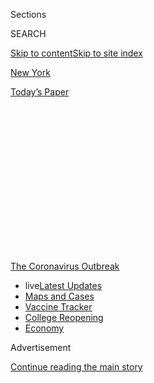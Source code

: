 <div id="app">

<div>

<div>

<div>

<div class="NYTAppHideMasthead css-1q2w90k e1suatyy0">

<div class="section css-ui9rw0 e1suatyy2">

<div class="css-eph4ug er09x8g0">

<div class="css-6n7j50">

</div>

<span class="css-1dv1kvn">Sections</span>

<div class="css-10488qs">

<span class="css-1dv1kvn">SEARCH</span>

</div>

[Skip to content](#site-content)[Skip to site index](#site-index)

</div>

<div id="masthead-section-label" class="css-1wr3we4 eaxe0e00">

[New
York](https://www.nytimes.com/section/nyregion)

</div>

<div class="css-10698na e1huz5gh0">

</div>

</div>

<div id="masthead-bar-one" class="section hasLinks css-15hmgas e1csuq9d3">

<div class="css-uqyvli e1csuq9d0">

</div>

<div class="css-1uqjmks e1csuq9d1">

</div>

<div class="css-9e9ivx">

[](https://myaccount.nytimes.com/auth/login?response_type=cookie&client_id=vi)

</div>

<div class="css-1bvtpon e1csuq9d2">

[Today’s
Paper](https://www.nytimes.com/section/todayspaper)

</div>

</div>

</div>

</div>

<div data-aria-hidden="false">

<div id="site-content" data-role="main">

<div>

<div class="css-1aor85t" style="opacity:0.000000001;z-index:-1;visibility:hidden">

<div class="css-1hqnpie">

<div class="css-epjblv">

<span class="css-17xtcya">[New
York](/section/nyregion)</span><span class="css-x15j1o">|</span><span class="css-fwqvlz">They
Filed for Unemployment Last Month. They Haven’t Seen a
Dime.</span>

</div>

<div class="css-k008qs">

<div class="css-1iwv8en">

<span class="css-18z7m18"></span>

<div>

</div>

</div>

<span class="css-1n6z4y">https://nyti.ms/2Vk5zNQ</span>

<div class="css-1705lsu">

<div class="css-4xjgmj">

<div class="css-4skfbu" data-role="toolbar" data-aria-label="Social Media Share buttons, Save button, and Comments Panel with current comment count" data-testid="share-tools">

  - 
  - 
  - 
  - 
    
    <div class="css-6n7j50">
    
    </div>

  - 

</div>

</div>

</div>

</div>

</div>

</div>

<div id="NYT_TOP_BANNER_REGION" class="css-13pd83m">

<div>

<div id="styln-prism-menu-1592847958612" class="section interactive-content interactive-size-medium css-1edisqu">

<div class="css-17ih8de interactive-body">

<div id="scroll-container" class="css-1gj85ro">

[<span class="styln-title-wrap"><span class="css-1pje3qr">The
Coronavirus</span><span class="css-1pje3qr">
Outbreak</span></span>](https://www.nytimes.com/news-event/coronavirus?action=click&pgtype=Article&state=default&region=TOP_BANNER&context=storylines_menu)

  - <span class="css-kqxiym" data-emphasize="true">live</span>[Latest
    Updates](https://www.nytimes.com/2020/08/04/world/coronavirus-cases.html?action=click&pgtype=Article&state=default&region=TOP_BANNER&context=storylines_menu)
  - [Maps and
    Cases](https://www.nytimes.com/interactive/2020/us/coronavirus-us-cases.html?action=click&pgtype=Article&state=default&region=TOP_BANNER&context=storylines_menu)
  - [Vaccine
    Tracker](https://www.nytimes.com/interactive/2020/science/coronavirus-vaccine-tracker.html?action=click&pgtype=Article&state=default&region=TOP_BANNER&context=storylines_menu)
  - [College
    Reopening](https://www.nytimes.com/2020/08/02/us/covid-college-reopening.html?action=click&pgtype=Article&state=default&region=TOP_BANNER&context=storylines_menu)
  - [Economy](https://www.nytimes.com/live/2020/08/04/business/stock-market-today-coronavirus?action=click&pgtype=Article&state=default&region=TOP_BANNER&context=storylines_menu)

</div>

</div>

</div>

</div>

</div>

<div id="top-wrapper" class="css-1sy8kpn">

<div id="top-slug" class="css-l9onyx">

Advertisement

</div>

[Continue reading the main
story](#after-top)

<div class="ad top-wrapper" style="text-align:center;height:100%;display:block;min-height:250px">

<div id="top" class="place-ad" data-position="top" data-size-key="top">

</div>

</div>

<div id="after-top">

</div>

</div>

<div>

<div id="sponsor-wrapper" class="css-1hyfx7x">

<div id="sponsor-slug" class="css-19vbshk">

Supported by

</div>

[Continue reading the main
story](#after-sponsor)

<div id="sponsor" class="ad sponsor-wrapper" style="text-align:center;height:100%;display:block">

</div>

<div id="after-sponsor">

</div>

</div>

<div class="css-186x18t">

</div>

<div class="css-1vkm6nb ehdk2mb0">

# They Filed for Unemployment Last Month. They Haven’t Seen a Dime.

</div>

Crashing websites, disconnected calls and problems with state-issued
debit cards are common for the 1.2 million New Yorkers seeking relief.

<div class="css-79elbk" data-testid="photoviewer-wrapper">

<div class="css-z3e15g" data-testid="photoviewer-wrapper-hidden">

</div>

<div class="css-1a48zt4 ehw59r15" data-testid="photoviewer-children">

![<span class="css-16f3y1r e13ogyst0" data-aria-hidden="true">“I’m
trying to spend $50 a week or less,” said Amy Berryman, who was laid off
from a wine bar in Manhattan and has not received the unemployment pay
the state said it sent weeks
ago.</span><span class="css-cnj6d5 e1z0qqy90" itemprop="copyrightHolder"><span class="css-1ly73wi e1tej78p0">Credit...</span><span><span>James
Estrin/The New York
Times</span></span></span>](https://static01.nyt.com/images/2020/04/17/nyregion/17NYVIRUS-UNEMPLOYED1/merlin_171623994_88007ca7-4427-45ee-b170-6e1cfe3d715b-articleLarge.jpg?quality=75&auto=webp&disable=upscale)

</div>

</div>

<div class="css-18e8msd">

<div class="css-vp77d3 epjyd6m0">

<div class="css-hus3qt ey68jwv0" data-aria-hidden="true">

[![Matthew
Haag](https://static01.nyt.com/images/2018/06/14/multimedia/author-matthew-haag/author-matthew-haag-thumbLarge.jpg
"Matthew Haag")](https://www.nytimes.com/by/matthew-haag)

</div>

<div class="css-1baulvz">

By [<span class="css-1baulvz last-byline" itemprop="name">Matthew
Haag</span>](https://www.nytimes.com/by/matthew-haag)

</div>

</div>

  - 
    
    <div class="css-ld3wwf e16638kd2">
    
    April 17,
    2020
    
    </div>

  - 
    
    <div class="css-4xjgmj">
    
    <div class="css-d8bdto" data-role="toolbar" data-aria-label="Social Media Share buttons, Save button, and Comments Panel with current comment count" data-testid="share-tools">
    
      - 
      - 
      - 
      - 
        
        <div class="css-6n7j50">
        
        </div>
    
      - 
    
    </div>
    
    </div>

</div>

</div>

<div class="section meteredContent css-1r7ky0e" name="articleBody" itemprop="articleBody">

<div class="css-1fanzo5 StoryBodyCompanionColumn">

<div class="css-53u6y8">

Gov. Andrew M. Cuomo has repeatedly promised to fix New York’s archaic
unemployment-insurance system, which has been overwhelmed by an
[unprecedented wave of
claims](https://www.nytimes.com/2020/05/14/business/economy/coronavirus-unemployment-claims.html).

The state has teamed up with Google to overhaul the online application,
added thousands of workers at call centers while expanded call-volume
capacity, and vowed to address outstanding unemployment claims within 72
hours.

Carly Keohane has yet to benefit from any of the improvements.

Ms. Keohane, who lost her waitressing job in Rochester, N.Y., has been
waiting a month to receive $2,124 in unemployment payments as a direct
deposit into her bank account.

But the state instead told her that the money had been deposited on a
state-issued debit card, which she never received. She cannot reach
anyone on the phone to find out where it is.

</div>

</div>

<div class="css-1fanzo5 StoryBodyCompanionColumn">

<div class="css-53u6y8">

“I call the Department of Labor every single day, and I know the options
by heart now,” said Ms. Keohane, 31, whose checking account was down to
$10.35. “It would be OK if I just knew where the money was.”

As the [coronavirus
pandemic](https://www.nytimes.com/2020/04/15/nyregion/coronavirus-face-masks-andrew-cuomo.html)
and near-nationwide stay-at-home orders exact an astonishing toll on the
U.S. economy, [state unemployment systems have
cratered](https://www.nytimes.com/2020/04/04/nyregion/coronavirus-ny-unemployment-benefits.html)
under a never-before-seen [deluge of jobless
claims](https://www.nytimes.com/2020/04/02/business/economy/coronavirus-unemployment-claims.html).
In the past four weeks, [about 22 million workers filed jobless
claims](https://www.nytimes.com/2020/04/16/business/economy/unemployment-numbers-coronavirus.html),
including about 1.2 million New Yorkers.

Unemployment systems, some of which rely on an antiquated computer
programming language that has largely gone the way of dinosaurs, were
not built for such a rush of claimants.

They also were not built for a new class of workers — independent
contractors and the self-employed — who are eligible for assistance
during the outbreak.

The results have been disastrous and maddening. Many people have had
their online applications crash before they could hit submit, requiring
them to start over from scratch. They have endured hourslong wait times
over several days only to be randomly disconnected, or connected with
representatives who say they cannot address their problems.

</div>

</div>

<div class="css-1fanzo5 StoryBodyCompanionColumn">

<div class="css-53u6y8">

In other states, [including
Kansas](https://www.kansascity.com/news/local/article242013491.html) and
Missouri, applicants say that they are still waiting for unemployment
payments to arrive, and that they have experienced long wait times on
the phone, as well as busy signals, disconnections and error-prone
online
applications.

<div id="NYT_MAIN_CONTENT_1_REGION" class="css-9tf9ac">

<div>

<div id="styln-covid-updates-world" class="section interactive-content interactive-size-medium css-1ftcdic">

<div class="css-17ih8de interactive-body">

<div id="styln-briefing-block" data-asset-id="QXJ0aWNsZTpueXQ6Ly9hcnRpY2xlLzNhNGMwYWI5LWIwY2QtNWQwOS1hZTgwLTdjMGU3ZTA1OWQ2OA==">

<div class="briefing-block-header-section">

# [Latest Updates: Global Coronavirus Outbreak](https://www.nytimes.com/2020/08/04/world/coronavirus-cases.html?action=click&pgtype=Article&state=default&region=MAIN_CONTENT_1&context=storylines_live_updates)

<div class="briefing-block-ts">

Updated 2020-08-04T20:50:09.557Z

</div>

</div>

  - [Novavax sees encouraging results from two studies of its
    experimental
    vaccine.](https://www.nytimes.com/2020/08/04/world/coronavirus-cases.html?action=click&pgtype=Article&state=default&region=MAIN_CONTENT_1&context=storylines_live_updates#link-1228a480)
  - [Public and private schools in Maryland and elsewhere are divided
    over in-person
    instruction.](https://www.nytimes.com/2020/08/04/world/coronavirus-cases.html?action=click&pgtype=Article&state=default&region=MAIN_CONTENT_1&context=storylines_live_updates#link-4825b93)
  - [The United Nations calls on policymakers to ‘plan thoroughly for
    school
    reopenings.’](https://www.nytimes.com/2020/08/04/world/coronavirus-cases.html?action=click&pgtype=Article&state=default&region=MAIN_CONTENT_1&context=storylines_live_updates#link-50f7386d)

<div class="briefing-block-footer">

<div class="briefing-block-footer-meta">

[See more
updates](https://www.nytimes.com/2020/08/04/world/coronavirus-cases.html?action=click&pgtype=Article&state=default&region=MAIN_CONTENT_1&context=storylines_live_updates)

</div>

<div class="briefing-block-briefinglinks">

<span>More live coverage:</span>
[Markets](https://www.nytimes.com/live/2020/08/04/business/stock-market-today-coronavirus?action=click&pgtype=Article&state=default&region=MAIN_CONTENT_1&context=storylines_live_updates)

</div>

</div>

</div>

</div>

</div>

</div>

</div>

Without unemployment assistance, they have relied on friends, family and
savings, if they have any, to survive.

For New York applicants lucky enough to get through and submit a claim,
some have been jolted awake at 2 a.m. by calls from the state Labor
Department seeking to confirm their identities.

Speaking in Albany on Thursday, the secretary to the governor, Melissa
DeRosa, said New York had been staggering under the weight of more than
a million claims for unemployment insurance, about four times the number
of people who lost jobs in the 2008 financial
crisis.<span class="css-8l6xbc evw5hdy0"> </span>

“We are going to continue doing everything we can to bring the system up
to deal with this scale,” she said.

A Labor Department spokesman said on Friday that after the agency made
changes to its unemployment system, including updating its application,
its call center had made more than 470,000 follow-up calls to New
Yorkers who had not submitted completed claims.

</div>

</div>

<div class="css-79elbk" data-testid="photoviewer-wrapper">

<div class="css-z3e15g" data-testid="photoviewer-wrapper-hidden">

</div>

<div class="css-1a48zt4 ehw59r15" data-testid="photoviewer-children">

![<span class="css-16f3y1r e13ogyst0" data-aria-hidden="true">Melvin
Taylor II, who has yet to receive a debit card with his unemployment
benefits, said he was searching through coats and pants for loose
change.</span><span class="css-cnj6d5 e1z0qqy90" itemprop="copyrightHolder"><span class="css-1ly73wi e1tej78p0">Credit...</span><span>James
Estrin/The New York
Times</span></span>](https://static01.nyt.com/images/2020/04/17/nyregion/17NYVIRUS-UNEMPLOYED2/merlin_171623991_6544e554-b07b-493a-9c41-f4951ae738bf-articleLarge.jpg?quality=75&auto=webp&disable=upscale)

</div>

</div>

<div class="css-1fanzo5 StoryBodyCompanionColumn">

<div class="css-53u6y8">

Ms. Keohane was saving for a down payment on house. Instead, she has
withdrawn all of her money to pay for groceries and diapers and wipes
for her 2-year-old son.

</div>

</div>

<div class="css-1fanzo5 StoryBodyCompanionColumn">

<div class="css-53u6y8">

She has debated whether to get groceries from a food pantry but she
cannot bring herself to do it.

“It’s not right for me to have to go there,” she said. “There are people
who are more needy than me.”

Amy Berryman, a playwright who was let go from a wine bar in Manhattan
last month, has not received the debit card the state said it sent her
weeks ago. Every week when she has to certify her unemployment claim,
she asks that her payment be deposited into her bank account. It never
has been.

“I’m trying to spend $50 a week or less,” said Ms. Berryman, 31, as she
stood in line at a grocery store to buy fresh produce, which she has
been using to make lots of soup.

The $2.2 trillion federal stimulus that Congress passed last month set
aside especially generous benefits for those who recently lost jobs:
$600 a week on top of what states offer for unemployment. (The maximum
weekly unemployment in New York is $504.)

But the stimulus has exacerbated the problem for states, which are now
responsible for administering an enormous expansion of unemployment
benefits for previously ineligible workers. For the first time,
independent contractors and self-employed workers qualify
for<span class="css-8l6xbc evw5hdy0"> </span>relief.

But in New York and other states, those workers are facing an extra set
of head-scratching bureaucratic obstacles.

</div>

</div>

<div class="css-1fanzo5 StoryBodyCompanionColumn">

<div class="css-53u6y8">

Self-employed New Yorkers, for instance, must first apply for
traditional unemployment benefits even though they are not eligible.
Once the state denies their claim, they can then pursue the new
pandemic-related benefits available to them.

Jennifer Walsh, a self-employed hair stylist in upstate New York who
stopped working on March 14, submitted her application more than two
weeks ago. She is still waiting to be denied.

“Why is this even a step?” said Ms. Walsh, who added that many of her
friends in the hair business were in the same situation. “I understand
this is a new process for everyone, but in the meantime we are broke and
we have no answers.”

While she waits, Ms. Walsh has been using credit cards and her savings
to buy food and pay bills. “That will only go so far,” she
said.

<div id="NYT_MAIN_CONTENT_3_REGION" class="css-9tf9ac">

<div>

<div id="styln-prism-freeform-1594220623585" class="section interactive-content interactive-size-medium css-1ftcdic">

<div class="css-17ih8de interactive-body">

<div id="prism-freeform-block-85410" class="css-19mumt8" data-role="complementary" data-storyline="The Coronavirus Outbreak" data-truncated="true" tabindex="0">

<div class="css-a8d9oz">

<div class="css-eb027h">

[](https://www.nytimes.com/news-event/coronavirus?action=click&pgtype=Article&state=default&region=MAIN_CONTENT_3&context=storylines_faq)

### The Coronavirus Outbreak ›

#### Frequently Asked Questions

Updated August 4, 2020

  - #### I have antibodies. Am I now immune?
    
      - As of right now,[that seems likely, for at least several
        months.](https://www.nytimes.com/2020/07/22/health/covid-antibodies-herd-immunity.html?action=click&pgtype=Article&state=default&region=MAIN_CONTENT_3&context=storylines_faq)
        There have been frightening accounts of people suffering what
        seems to be a second bout of Covid-19. But experts say these
        patients may have a drawn-out course of infection, with the
        virus taking a slow toll weeks to months after initial exposure.
        People infected with the coronavirus typically
        [produce](https://www.nature.com/articles/s41586-020-2456-9)
        immune molecules called antibodies, which are [protective
        proteins made in response to an
        infection](https://www.nytimes.com/2020/05/07/health/coronavirus-antibody-prevalence.html?action=click&pgtype=Article&state=default&region=MAIN_CONTENT_3&context=storylines_faq)[.
        These antibodies
        may](https://www.nytimes.com/2020/05/07/health/coronavirus-antibody-prevalence.html?action=click&pgtype=Article&state=default&region=MAIN_CONTENT_3&context=storylines_faq)
        last in the body [only two to three
        months](https://www.nature.com/articles/s41591-020-0965-6),
        which may seem worrisome, but that’s perfectly normal after an
        acute infection subsides, said Dr. Michael Mina, an immunologist
        at Harvard University. It may be possible to get the coronavirus
        again, but it’s highly unlikely that it would be possible in a
        short window of time from initial infection or make people
        sicker the second time.

  - #### I’m a small-business owner. Can I get relief?
    
      - The [stimulus bills enacted in
        March](https://www.nytimes.com/article/small-business-loans-stimulus-grants-freelancers-coronavirus.html?action=click&pgtype=Article&state=default&region=MAIN_CONTENT_3&context=storylines_faq)
        offer help for the millions of American small businesses. Those
        eligible for aid are businesses and nonprofit organizations with
        fewer than 500 workers, including sole proprietorships,
        independent contractors and freelancers. Some larger companies
        in some industries are also eligible. The help being offered,
        which is being managed by the Small Business Administration,
        includes the Paycheck Protection Program and the Economic Injury
        Disaster Loan program. But lots of folks have [not yet seen
        payouts.](https://www.nytimes.com/interactive/2020/05/07/business/small-business-loans-coronavirus.html?action=click&pgtype=Article&state=default&region=MAIN_CONTENT_3&context=storylines_faq)
        Even those who have received help are confused: The rules are
        draconian, and some are stuck sitting on [money they don’t know
        how to
        use.](https://www.nytimes.com/2020/05/02/business/economy/loans-coronavirus-small-business.html?action=click&pgtype=Article&state=default&region=MAIN_CONTENT_3&context=storylines_faq)
        Many small-business owners are getting less than they expected
        or [not hearing anything at
        all.](https://www.nytimes.com/2020/06/10/business/Small-business-loans-ppp.html?action=click&pgtype=Article&state=default&region=MAIN_CONTENT_3&context=storylines_faq)

  - #### What are my rights if I am worried about going back to work?
    
      - Employers have to provide [a safe
        workplace](https://www.osha.gov/SLTC/covid-19/standards.html)
        with policies that protect everyone equally. [And if one of your
        co-workers tests positive for the coronavirus, the
        C.D.C.](https://www.nytimes.com/article/coronavirus-money-unemployment.html?action=click&pgtype=Article&state=default&region=MAIN_CONTENT_3&context=storylines_faq)
        has said that [employers should tell their
        employees](https://www.cdc.gov/coronavirus/2019-ncov/community/guidance-business-response.html)
        -- without giving you the sick employee’s name -- that they may
        have been exposed to the virus.

  - #### Should I refinance my mortgage?
    
      - [It could be a good
        idea,](https://www.nytimes.com/article/coronavirus-money-unemployment.html?action=click&pgtype=Article&state=default&region=MAIN_CONTENT_3&context=storylines_faq)
        because mortgage rates have [never been
        lower.](https://www.nytimes.com/2020/07/16/business/mortgage-rates-below-3-percent.html?action=click&pgtype=Article&state=default&region=MAIN_CONTENT_3&context=storylines_faq)
        Refinancing requests have pushed mortgage applications to some
        of the highest levels since 2008, so be prepared to get in line.
        But defaults are also up, so if you’re thinking about buying a
        home, be aware that some lenders have tightened their standards.

  - #### What is school going to look like in September?
    
      - It is unlikely that many schools will return to a normal
        schedule this fall, requiring the grind of [online
        learning](https://www.nytimes.com/2020/06/05/us/coronavirus-education-lost-learning.html?action=click&pgtype=Article&state=default&region=MAIN_CONTENT_3&context=storylines_faq),
        [makeshift child
        care](https://www.nytimes.com/2020/05/29/us/coronavirus-child-care-centers.html?action=click&pgtype=Article&state=default&region=MAIN_CONTENT_3&context=storylines_faq)
        and [stunted
        workdays](https://www.nytimes.com/2020/06/03/business/economy/coronavirus-working-women.html?action=click&pgtype=Article&state=default&region=MAIN_CONTENT_3&context=storylines_faq)
        to continue. California’s two largest public school districts —
        Los Angeles and San Diego — said on July 13, that [instruction
        will be remote-only in the
        fall](https://www.nytimes.com/2020/07/13/us/lausd-san-diego-school-reopening.html?action=click&pgtype=Article&state=default&region=MAIN_CONTENT_3&context=storylines_faq),
        citing concerns that surging coronavirus infections in their
        areas pose too dire a risk for students and teachers. Together,
        the two districts enroll some 825,000 students. They are the
        largest in the country so far to abandon plans for even a
        partial physical return to classrooms when they reopen in
        August. For other districts, the solution won’t be an
        all-or-nothing approach. [Many
        systems](https://bioethics.jhu.edu/research-and-outreach/projects/eschool-initiative/school-policy-tracker/),
        including the nation’s largest, New York City, are devising
        [hybrid
        plans](https://www.nytimes.com/2020/06/26/us/coronavirus-schools-reopen-fall.html?action=click&pgtype=Article&state=default&region=MAIN_CONTENT_3&context=storylines_faq)
        that involve spending some days in classrooms and other days
        online. There’s no national policy on this yet, so check with
        your municipal school system regularly to see what is happening
        in your
community.

<div id="styln-survey-component-85410" class="styln-survey-component" data-surveyname="faq" data-surveystoryline="coronavirus">

</div>

</div>

<div class="css-6mllg9">

</div>

<div class="css-pmm6ed">

<span class="css-5gimkt"></span>

</div>

</div>

</div>

</div>

</div>

</div>

</div>

Ms. DeRosa said on Thursday that roughly 275,000 New Yorkers still had
outstanding unemployment claims, most of them self-employed, which
requires additional paperwork and confirmation.

State officials said on Friday that the federal government was requiring
New York State to confirm that those workers were not eligible for
traditional unemployment before processing their claims for pandemic
assistance. The state is working to create a single unemployment
application for such workers.

But challenges with New York’s unemployment system are just the start of
problems for many people who are out of work. More than a half-dozen New
Yorkers who recently lost their jobs told The New York Times that they
asked that unemployment payments be deposited in their checking
accounts, but received debit cards instead.

</div>

</div>

<div class="css-1fanzo5 StoryBodyCompanionColumn">

<div class="css-53u6y8">

James Colón, who was let go from the Strand bookstore in Manhattan last
month, received one of the cards, issued by Key Bank, a regional bank
based in Cleveland. Its online banking system worked the first day, but
now shows an error message when he tries to log on.

Without access to Key Bank’s site, he cannot transfer the money into his
checking account to pay May rent. No one at Key Bank has been able to
resolve the problem, he said.

A Key Bank representative did not immediately respond to questions about
its unemployment benefits card. Other states, including Washington and
Indiana, also disperse unemployment assistance onto the bank’s cards.

The New York Labor Department had temporarily suspended direct deposit
payments because of back-end problems, state officials said. During that
period, the state issued the debit cards to ensure claimants received
payments.

“This situation is entirely unacceptable — we expect all our contractors
to responsibly and reliably deliver benefits for New Yorkers,” a Labor
Department spokesman said. “We will ensure every single New Yorker who
is entitled to unemployment benefits gets them.”

Bobbie de Matos, who lost her job as a server at a table-tennis themed
bar in Manhattan, received a Key Bank card, which she did not request.
It also does not work.

After calling the bank over many days, including holding for four hours
on one call, Ms. de Matos said she finally reached a representative who
told her that the card had not been assigned to her or anyone.

</div>

</div>

<div class="css-1fanzo5 StoryBodyCompanionColumn">

<div class="css-53u6y8">

She needed to ask the state’s Labor Department to fix the issue, the
person told her. But the state said it was an error with the bank. A new
card is supposed to arrive in the mail soon.

She is hoping everything will be cleared up by next Friday, when she is
scheduled to move from Manhattan to Brooklyn and will need to pay the
movers.

“It’s a complete mess,” said Ms. de Matos, 23.

Long before the stay-at-home orders, Melvin Taylor II was let go from a
production position in New York City. He received a Key Bank card in the
mail late last year for his unemployment benefits.

Right as mass layoffs and furloughs began about a month ago, Key Bank
alerted him that it had detected potential fraud on his card and
automatically canceled it.

Mr. Taylor said he had not been able to reach a bank representative to
order a replacement card.

“You’d be on the phone three hours, 59 minutes and 27 seconds, and then
the phone would cut off,” Mr. Taylor said.

He has resorted to searching through coats and pants for loose change —
he found about $20 — and has experimented with cheap and filling rice
and pasta recipes.

“There are a lot of different spices that you can put in rice,” he said.

Jesse McKinley contributed reporting.

</div>

</div>

</div>

<div>

</div>

<div>

</div>

<div>

</div>

<div>

<div id="bottom-wrapper" class="css-1ede5it">

<div id="bottom-slug" class="css-l9onyx">

Advertisement

</div>

[Continue reading the main
story](#after-bottom)

<div id="bottom" class="ad bottom-wrapper" style="text-align:center;height:100%;display:block;min-height:90px">

</div>

<div id="after-bottom">

</div>

</div>

</div>

</div>

</div>

## Site Index

<div>

</div>

## Site Information Navigation

  - [© <span>2020</span> <span>The New York Times
    Company</span>](https://help.nytimes.com/hc/en-us/articles/115014792127-Copyright-notice)

<!-- end list -->

  - [NYTCo](https://www.nytco.com/)
  - [Contact
    Us](https://help.nytimes.com/hc/en-us/articles/115015385887-Contact-Us)
  - [Work with us](https://www.nytco.com/careers/)
  - [Advertise](https://nytmediakit.com/)
  - [T Brand Studio](http://www.tbrandstudio.com/)
  - [Your Ad
    Choices](https://www.nytimes.com/privacy/cookie-policy#how-do-i-manage-trackers)
  - [Privacy](https://www.nytimes.com/privacy)
  - [Terms of
    Service](https://help.nytimes.com/hc/en-us/articles/115014893428-Terms-of-service)
  - [Terms of
    Sale](https://help.nytimes.com/hc/en-us/articles/115014893968-Terms-of-sale)
  - [Site
    Map](https://spiderbites.nytimes.com)
  - [Help](https://help.nytimes.com/hc/en-us)
  - [Subscriptions](https://www.nytimes.com/subscription?campaignId=37WXW)

</div>

</div>

</div>

</div>
